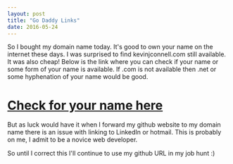 ```yaml
---
layout: post
title: "Go Daddy Links"
date: 2016-05-24
---
```


So I bought my domain name today.  It's good to own your name on the internet these days.  I was surprised to find kevinjconnell.com still available.  It was also cheap!  Below is the link where you can check if your name or some form of your name is available.  If .com is not available then .net or some hyphenation of your name would be good.
<h1> <a href https://www.godaddy.com/offers/default.aspx?isc=cjc99com&tmskey=1dom_03&cvosrc=affiliate.cj.7790004> Check for your name here</a></h1>
But as luck would have it when I forward my github website to my domain name there is an issue with linking to LinkedIn or hotmail.  This is probably on me, I admit to be a novice web developer.

So until I correct this I'll continue to use my github URL in my job hunt :)

